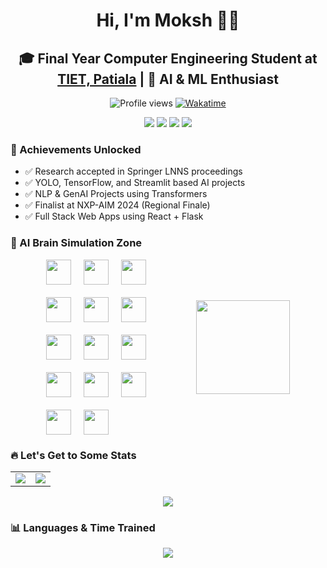 <h1 align="center">Hi, I'm Moksh 👋🏻</h1>

<h2 align="center">🎓 Final Year Computer Engineering Student at <a href="https://www.thapar.edu">TIET, Patiala</a> | 🚀 AI & ML Enthusiast</h2>

<p align="center">
  <img src="https://komarev.com/ghpvc/?username=Moksh081&label=Profile%20views&color=0eed4a&style=for-the-badge" alt="Profile views" />
  <a href="https://wakatime.com/@6c4560a5-693d-422a-a2c0-518eec177837"><img src="https://wakatime.com/badge/user/6c4560a5-693d-422a-a2c0-518eec177837.svg?style=for-the-badge" alt="Wakatime" /></a>
</p>

<p align="center">
  <a href="https://www.linkedin.com/in/moksh-sharma-62b1191a6/"><img src="https://img.shields.io/badge/LinkedIn-0077B5?style=for-the-badge&logo=linkedin&logoColor=white"/></a>
  <a href="https://github.com/Moksh081"><img src="https://img.shields.io/badge/GitHub-100000?style=for-the-badge&logo=github&logoColor=white"/></a>
  <a href="mailto:msharma2_be22@thapar.edu"><img src="https://img.shields.io/badge/Gmail-D14836?style=for-the-badge&logo=gmail&logoColor=white"/></a>
  <a href="https://www.instagram.com/moksh3341/"><img src="https://img.shields.io/badge/Instagram-E4405F?style=for-the-badge&logo=instagram&logoColor=white"/></a>
</p>


### 🎯 Achievements Unlocked
- ✅ Research accepted in Springer LNNS proceedings
- ✅ YOLO, TensorFlow, and Streamlit based AI projects
- ✅ NLP & GenAI Projects using Transformers
- ✅ Finalist at NXP-AIM 2024 (Regional Finale)
- ✅ Full Stack Web Apps using React + Flask

### 🧠 AI Brain Simulation Zone
<div style="display: flex; align-items: center; justify-content: center; gap: 80px;">

  <!-- Left Side Icons Grid (3 columns) -->
  <div style="display: grid; grid-template-columns: repeat(3, 1fr); gap: 20px;">
    <img src="https://cdn.jsdelivr.net/gh/devicons/devicon/icons/python/python-original.svg" width="40"/>
    <img src="https://cdn.jsdelivr.net/gh/devicons/devicon/icons/c/c-original.svg" width="40"/>
    <img src="https://cdn.jsdelivr.net/gh/devicons/devicon/icons/cplusplus/cplusplus-original.svg" width="40"/>
    <img src="https://cdn.jsdelivr.net/gh/devicons/devicon/icons/pytorch/pytorch-original.svg" width="40"/>
    <img src="https://cdn.jsdelivr.net/gh/devicons/devicon/icons/tensorflow/tensorflow-original.svg" width="40"/>
    <img src="https://cdn.jsdelivr.net/gh/devicons/devicon/icons/mysql/mysql-original.svg" width="40"/>
    <img src="https://cdn.jsdelivr.net/gh/devicons/devicon/icons/react/react-original.svg" width="40"/>
    <img src="https://cdn.jsdelivr.net/gh/devicons/devicon/icons/mongodb/mongodb-original.svg" width="40"/>
    <img src="https://cdn.jsdelivr.net/gh/devicons/devicon/icons/html5/html5-original.svg" width="40"/>
    <img src="https://cdn.jsdelivr.net/gh/devicons/devicon/icons/css3/css3-original.svg" width="40"/>
    <img src="https://cdn.jsdelivr.net/gh/devicons/devicon/icons/javascript/javascript-original.svg" width="40"/>
    <img src="https://cdn.jsdelivr.net/gh/devicons/devicon/icons/github/github-original.svg" width="40"/>
    <img src="https://cdn.jsdelivr.net/gh/devicons/devicon/icons/flask/flask-original.svg" width="40"/>
    <img src="https://cdn.jsdelivr.net/gh/devicons/devicon/icons/firebase/firebase-plain.svg" width="40"/>
  </div>

  <!-- Right Side PC Emoji -->
  <div>
    <img src="https://media.giphy.com/media/WFZvB7VIXBgiz3oDXE/giphy.gif" width="150"/>
  </div>

</div>



### 🔥 Let's Get to Some Stats

<table align="center">
<tr>
  <td>
    <img src="https://github-readme-stats.vercel.app/api?username=Moksh081&show_icons=true&theme=gotham" />
  </td>
  <td>
    <img src="https://github-readme-streak-stats.herokuapp.com?user=Moksh081&theme=gotham&hide_border=false&border_radius=4.5&locale=en" />
  </td>
</tr>
</table>

<p align="center">
  <img src="https://github-profile-trophy.vercel.app/?username=Moksh081&row=1&column=7&theme=darkhub" />
</p>


### 📊 Languages & Time Trained

<p align="center">
  <img src="https://github-readme-stats.vercel.app/api/top-langs/?username=Moksh081&layout=compact&theme=radical&langs_count=10"/>
</p>

